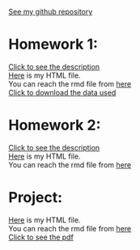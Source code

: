 [See my github repository](https://github.com/BU-IE-360/spring22-RefikaKalyoncu)

# Homework 1:

[Click to see the description](https://github.com/BU-IE-360/spring22-RefikaKalyoncu/blob/gh-pages/IE360_Spring22_HW1.pdf)<br>
[Here](https://bu-ie-360.github.io/spring22-RefikaKalyoncu/Refika_Kalyoncu_HW1.html) is my HTML file.<br>
You can reach the rmd file from [here](https://github.com/BU-IE-360/spring22-RefikaKalyoncu/blob/gh-pages/Refika_Kalyoncu_HW1.Rmd) <br>
[Click to download the data used](https://github.com/BU-IE-360/spring22-RefikaKalyoncu/raw/gh-pages/mydata.xlsx)

# Homework 2:

[Click to see the description](https://github.com/BU-IE-360/spring22-RefikaKalyoncu/blob/gh-pages/IE360_Spring22_HW2.pdf)<br>
[Here](https://bu-ie-360.github.io/spring22-RefikaKalyoncu/Refika_Kalyoncu_HW2.html) is my HTML file.<br>
You can reach the rmd file from [here](https://github.com/BU-IE-360/spring22-RefikaKalyoncu/blob/gh-pages/Refika_Kalyoncu_HW2.Rmd) <br>

# Project:

[Here](https://bu-ie-360.github.io/spring22-RefikaKalyoncu/PROJE360C_R_C.html) is my HTML file.<br>
You can reach the rmd file from [here](https://github.com/BU-IE-360/spring22-RefikaKalyoncu/blob/gh-pages/SON.Rmd) <br>
[Click to see the pdf](https://github.com/BU-IE-360/spring22-RefikaKalyoncu/blob/gh-pages/pdf_IE360.pdf)<br>
